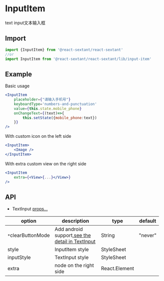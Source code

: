 # InputItem

text input文本输入框

## Import
```jsx harmony
import {InputItem} from '@react-sextant/react-sextant'
//or
import InputItem from '@react-sextant/react-sextant/lib/input-item'
```
## Example
Basic usage
```jsx harmony
<InputItem
    placeholder={"请输入手机号"}
    keyboardType='numbers-and-punctuation'
    value={this.state.mobile_phone}
    onChangeText={(text)=>{
        this.setState({mobile_phone:text})
    }}
/>
```
With custom icon on the left side
```jsx harmony
<InputItem>
    <Image />
</InputItem>
```
With extra custom view on the right side
```jsx harmony
<InputItem 
    extra={<View>{...}</View>}
/>
```
## API

 - TextInput [props...](https://reactnative.dev/docs/textinput)

| option | description | type | default |
|----|----|----|----|
|`*`clearButtonMode|Add android support,[see the detail in TextInput](https://facebook.github.io/react-native/docs/textinput#clearbuttonmode)|String|"never"|
|style|InputItem style|StyleSheet||
|inputStyle|TextInput style|StyleSheet||
|extra|node on the right side|React.Element||

